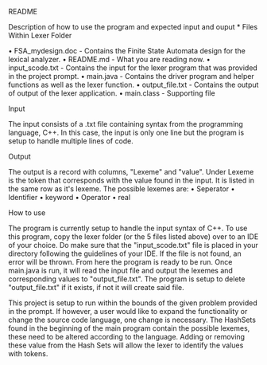 README

Description of how to use the program and expected input and ouput *
Files Within Lexer Folder

• FSA_mydesign.doc - Contains the Finite State Automata design for the lexical analyzer. • README.md - What you are reading now. • input_scode.txt - Contains the input for the lexer program that was provided in the project prompt. • main.java - Contains the driver program and helper functions as well as the lexer function. • output_file.txt - Contains the output of output of the lexer application. • main.class - Supporting file

Input

The input consists of a .txt file containing syntax from the programming language, C++. In this case, the input is only one line but the program is setup to handle multiple lines of code.

Output

The output is a record with columns, "Lexeme" and "value". Under Lexeme is the token that corresponds with the value found in the input. It is listed in the same row as it's lexeme. The possible lexemes are: • Seperator • Identifier • keyword • Operator • real

How to use

The program is currently setup to handle the input syntax of C++. To use this program, copy the lexer folder (or the 5 files listed above) over to an IDE of your choice. Do make sure that the "input_scode.txt" file is placed in your directory following the guidelines of your IDE. If the file is not found, an error will be thrown. From here the program is ready to be run. Once main.java is run, it will read the input file and output the lexemes and corresponding values to "output_file.txt". The program is setup to delete "output_file.txt" if it exists, if not it will create said file.

This project is setup to run within the bounds of the given problem provided in the prompt. If however, a user would like to expand the functionality or change the source code language, one change is necessary. The HashSets found in the beginning of the main program contain the possible lexemes, these need to be altered according to the language. Adding or removing these value from the Hash Sets will allow the lexer to identify the values with tokens.

